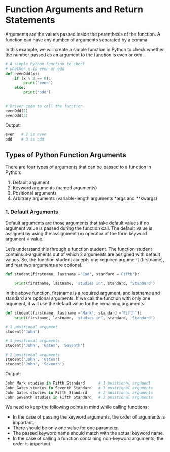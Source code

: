 # Function Arguments and Return Statements

Arguments are the values passed inside the parenthesis of the function. A function can have any number of arguments separated by a comma.

In this example, we will create a simple function in Python to check whether the number passed as an argument to the function is even or odd.

```python
# A simple Python function to check
# whether x is even or odd
def evenOdd(x):
    if (x % 2 == 0):
        print("even")
    else:
        print("odd")


# Driver code to call the function
evenOdd(2)
evenOdd(3)
```

Output:

```python
even   # 2 is even
odd    # 3 is odd
```

## Types of Python Function Arguments

There are four types of arguments that can be passed to a function in Python:

1. Default argument
2. Keyword arguments (named arguments)
3. Positional arguments
4. Arbitrary arguments (variable-length arguments *args and **kwargs)

### 1. Default Arguments

Default arguments are those arguments that take default values if no argument value is passed during the function call. The default value is assigned by using the assignment (=) operator of the form keyword argument = value.

Let’s understand this through a function student. The function student contains 3-arguments out of which 2 arguments are assigned with default values. So, the function student accepts one required argument (firstname), and rest two arguments are optional. 

```python
def student(firstname, lastname ='End', standard ='Fifth'):

    print(firstname, lastname, 'studies in', standard, 'Standard')
```

In the above function, firstname is a required argument, and lastname and standard are optional arguments. If we call the function with only one argument, it will use the default value for the remaining arguments.

```python
def student(firstname, lastname ='Mark', standard ='Fifth'):
	print(firstname, lastname, 'studies in', standard, 'Standard')

# 1 positional argument
student('John')

# 3 positional arguments
student('John', 'Gates', 'Seventh')

# 2 positional arguments
student('John', 'Gates')
student('John', 'Seventh')
```

Output:

```python
John Mark studies in Fifth Standard      # 1 positional argument
John Gates studies in Seventh Standard   # 3 positional arguments
John Gates studies in Fifth Standard     # 2 positional arguments
John Seventh studies in Fifth Standard   # 2 positional arguments
```

We need to keep the following points in mind while calling functions: 

- In the case of passing the keyword arguments, the order of arguments is important.
- There should be only one value for one parameter.
- The passed keyword name should match with the actual keyword name.
- In the case of calling a function containing non-keyword arguments, the order is important.